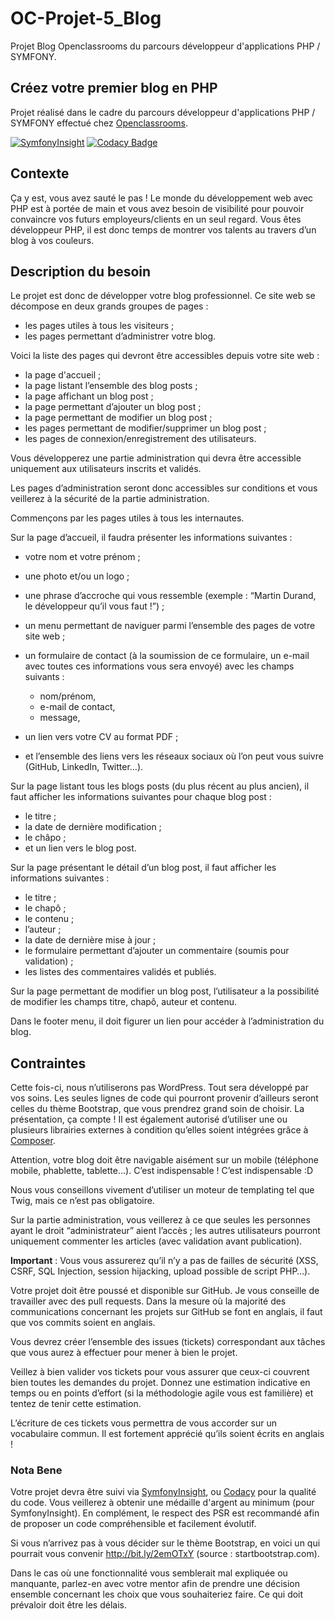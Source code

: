 # OC-Projet-5_Blog
Projet Blog Openclassrooms du parcours développeur d'applications PHP / SYMFONY.

## Créez votre premier blog en PHP

Projet réalisé dans le cadre du parcours développeur d'applications PHP / SYMFONY effectué chez [Openclassrooms](https://openclassrooms.com/).

[![SymfonyInsight](https://insight.symfony.com/projects/03206002-4128-4dcf-a466-fb6c88170d73/mini.svg)](https://insight.symfony.com/projects/03206002-4128-4dcf-a466-fb6c88170d73) [![Codacy Badge](https://app.codacy.com/project/badge/Grade/feb635997ede4ced9dbd4b45304a6da9)](https://www.codacy.com/gh/AlexandreCavanna/OC-Projet-5_Blog/dashboard?utm_source=github.com&amp;utm_medium=referral&amp;utm_content=AlexandreCavanna/OC-Projet-5_Blog&amp;utm_campaign=Badge_Grade)

## Contexte

Ça y est, vous avez sauté le pas ! Le monde du développement web avec PHP est à portée de main et vous avez besoin de visibilité pour pouvoir convaincre vos futurs employeurs/clients en un seul regard. Vous êtes développeur PHP, il est donc temps de montrer vos talents au travers d’un blog à vos couleurs.

## Description du besoin

Le projet est donc de développer votre blog professionnel. Ce site web se décompose en deux grands groupes de pages :

*   les pages utiles à tous les visiteurs ;
*   les pages permettant d’administrer votre blog.

Voici la liste des pages qui devront être accessibles depuis votre site web :

*   la page d'accueil ;
*   la page listant l’ensemble des blog posts ;
*   la page affichant un blog post ;
*   la page permettant d’ajouter un blog post ;
*   la page permettant de modifier un blog post ;
*   les pages permettant de modifier/supprimer un blog post ;
*   les pages de connexion/enregistrement des utilisateurs.
    
Vous développerez une partie administration qui devra être accessible uniquement aux utilisateurs inscrits et validés.

Les pages d’administration seront donc accessibles sur conditions et vous veillerez à la sécurité de la partie administration.

Commençons par les pages utiles à tous les internautes.

Sur la page d’accueil, il faudra présenter les informations suivantes :

*   votre nom et votre prénom ;
    
*   une photo et/ou un logo ;
    
*   une phrase d’accroche qui vous ressemble (exemple : “Martin Durand, le développeur qu’il vous faut !”) ;

*   un menu permettant de naviguer parmi l’ensemble des pages de votre site web ;

*   un formulaire de contact (à la soumission de ce formulaire, un e-mail avec toutes ces informations vous sera envoyé) avec les champs suivants :
    *   nom/prénom,
    *   e-mail de contact,
    *   message,

*   un lien vers votre CV au format PDF ;
    
*   et l’ensemble des liens vers les réseaux sociaux où l’on peut vous suivre (GitHub, LinkedIn, Twitter…).

Sur la page listant tous les blogs posts (du plus récent au plus ancien), il faut afficher les informations suivantes pour chaque blog post :

*   le titre ;
*   la date de dernière modification ;
*   le châpo ;
*   et un lien vers le blog post.

Sur la page présentant le détail d’un blog post, il faut afficher les informations suivantes :

*   le titre ;
*   le chapô ;
*   le contenu ;
*   l’auteur ;
*   la date de dernière mise à jour ;
*   le formulaire permettant d’ajouter un commentaire (soumis pour validation) ;
*   les listes des commentaires validés et publiés.

Sur la page permettant de modifier un blog post, l’utilisateur a la possibilité de modifier les champs titre, chapô, auteur et contenu.

Dans le footer menu, il doit figurer un lien pour accéder à l’administration du blog.

## Contraintes

Cette fois-ci, nous n’utiliserons pas WordPress. Tout sera développé par vos soins. Les seules lignes de code qui pourront provenir d’ailleurs seront celles du thème Bootstrap, que vous prendrez grand soin de choisir. La présentation, ça compte ! Il est également autorisé d’utiliser une ou plusieurs librairies externes à condition qu’elles soient intégrées grâce à [Composer](https://getcomposer.org/).

Attention, votre blog doit être navigable aisément sur un mobile (téléphone mobile, phablette, tablette…). C’est indispensable ! C’est indispensable :D

Nous vous conseillons vivement d’utiliser un moteur de templating tel que Twig, mais ce n’est pas obligatoire.

Sur la partie administration, vous veillerez à ce que seules les personnes ayant le droit “administrateur” aient l’accès ; les autres utilisateurs pourront uniquement commenter les articles (avec validation avant publication).

**Important** : Vous vous assurerez qu’il n’y a pas de failles de sécurité (XSS, CSRF, SQL Injection, session hijacking, upload possible de script PHP…).

Votre projet doit être poussé et disponible sur GitHub. Je vous conseille de travailler avec des pull requests. Dans la mesure où la majorité des communications concernant les projets sur GitHub se font en anglais, il faut que vos commits soient en anglais.

Vous devrez créer l’ensemble des issues (tickets) correspondant aux tâches que vous aurez à effectuer pour mener à bien le projet.

Veillez à bien valider vos tickets pour vous assurer que ceux-ci couvrent bien toutes les demandes du projet. Donnez une estimation indicative en temps ou en points d’effort (si la méthodologie agile vous est familière) et tentez de tenir cette estimation.

L’écriture de ces tickets vous permettra de vous accorder sur un vocabulaire commun. Il est fortement apprécié qu’ils soient écrits en anglais !

### Nota Bene

Votre projet devra être suivi via [SymfonyInsight](https://insight.symfony.com/), ou [Codacy](https://www.codacy.com/) pour la qualité du code. Vous veillerez à obtenir une médaille d'argent au minimum (pour SymfonyInsight). En complément, le respect des PSR est recommandé afin de proposer un code compréhensible et facilement évolutif.

Si vous n’arrivez pas à vous décider sur le thème Bootstrap, en voici un qui pourrait vous convenir <http://bit.ly/2emOTxY> (source : startbootstrap.com).

Dans le cas où une fonctionnalité vous semblerait mal expliquée ou manquante, parlez-en avec votre mentor afin de prendre une décision ensemble concernant les choix que vous souhaiteriez faire. Ce qui doit prévaloir doit être les délais.
